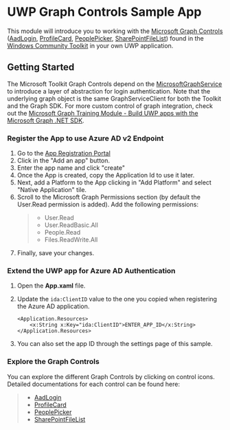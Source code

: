 # UWP Graph Controls Sample App

This module will introduce you to working with the [Microsoft Graph Controls](https://docs.microsoft.com/en-us/dotnet/api/microsoft.toolkit.uwp.ui.controls.graph?view=win-comm-toolkit-dotnet-stable) ([AadLogin](https://docs.microsoft.com/en-us/windows/communitytoolkit/graph/aadlogin), [ProfileCard](https://docs.microsoft.com/en-us/windows/communitytoolkit/graph/profilecard), [PeoplePicker](https://docs.microsoft.com/en-us/windows/communitytoolkit/graph/peoplepicker), [SharePointFileList](https://docs.microsoft.com/en-us/windows/communitytoolkit/graph/sharepointfilelist)) found in the [Windows Community Toolkit](https://github.com/Microsoft/WindowsCommunityToolkit) in your own UWP application.

## Getting Started

The Microsoft Toolkit Graph Controls depend on the [MicrosoftGraphService](https://docs.microsoft.com/en-us/windows/communitytoolkit/services/microsoftgraph) to introduce a layer of abstraction for login authentication. Note that the underlying graph object is the same GraphServiceClient for both the Toolkit and the Graph SDK. For more custom control of graph integration, check out the [Microsoft Graph Training Module - Build UWP apps with the Microsoft Graph .NET SDK](https://github.com/microsoftgraph/msgraph-training-uwp).

### Register the App to use Azure AD v2 Endpoint

1. Go to the [App Registration Portal](https://apps.dev.microsoft.com)
2. Click in the "Add an app" button.
3. Enter the app name and click "create"
4. Once the App is created, copy the Application Id to use it later.
5. Next, add a Platform to the App clicking in "Add Platform" and select "Native Application" tile.
6. Scroll to the Microsoft Graph Permissions section (by default the User.Read permission is added). Add the following permissions:
    >* User.Read
    >* User.ReadBasic.All
    >* People.Read
    >* Files.ReadWrite.All
7. Finally, save your changes.

### Extend the UWP app for Azure AD Authentication

1. Open the **App.xaml** file.
2. Update the `ida:ClientID` value to the one you copied when registering the Azure AD application.

    ```
    <Application.Resources>
        <x:String x:Key="ida:ClientID">ENTER_APP_ID</x:String>
    </Application.Resources>
    ```
3. You can also set the app ID through the settings page of this sample.

### Explore the Graph Controls

You can explore the different Graph Controls by clicking on control icons. Detailed documentations for each control can be found here:
>* [AadLogin](https://docs.microsoft.com/en-us/windows/communitytoolkit/graph/aadlogin) 
>* [ProfileCard](https://docs.microsoft.com/en-us/windows/communitytoolkit/graph/profilecard)
>* [PeoplePicker](https://docs.microsoft.com/en-us/windows/communitytoolkit/graph/peoplepicker) 
>* [SharePointFileList](https://docs.microsoft.com/en-us/windows/communitytoolkit/graph/sharepointfilelist) 